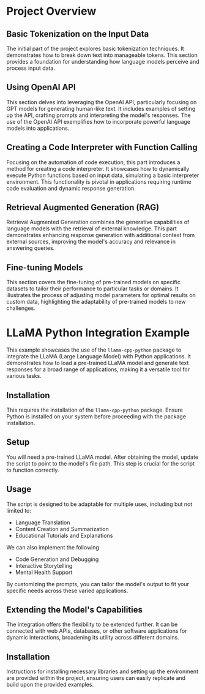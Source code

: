 # Project Overview


## Basic Tokenization on the Input Data

The initial part of the project explores basic tokenization techniques. It demonstrates how to break down text into manageable tokens. This section provides a foundation for understanding how language models perceive and process input data.

## Using OpenAI API

This section delves into leveraging the OpenAI API, particularly focusing on GPT models for generating human-like text. It includes examples of setting up the API, crafting prompts and interpreting the model's responses. The use of the OpenAI API exemplifies how to incorporate powerful language models into applications.

## Creating a Code Interpreter with Function Calling

Focusing on the automation of code execution, this part introduces a method for creating a code interpreter. It showcases how to dynamically execute Python functions based on input data, simulating a basic interpreter environment. This functionality is pivotal in applications requiring runtime code evaluation and dynamic response generation.

## Retrieval Augmented Generation (RAG)

Retrieval Augmented Generation combines the generative capabilities of language models with the retrieval of external knowledge. This part demonstrates enhancing response generation with additional context from external sources, improving the model's accuracy and relevance in answering queries.

## Fine-tuning Models

This section covers the fine-tuning of pre-trained models on specific datasets to tailor their performance to particular tasks or domains. It illustrates the process of adjusting model parameters for optimal results on custom data, highlighting the adaptability of pre-trained models to new challenges.


# LLaMA Python Integration Example

This example showcases the use of the `llama-cpp-python` package to integrate the LLaMA (Large Language Model) with Python applications. It demonstrates how to load a pre-trained LLaMA model and generate text responses for a broad range of applications, making it a versatile tool for various tasks.

## Installation

This requires the installation of the `llama-cpp-python` package. Ensure Python is installed on your system before proceeding with the package installation.

## Setup

You will need a pre-trained LLaMA model. After obtaining the model, update the script to point to the model's file path. This step is crucial for the script to function correctly.

## Usage

The script is designed to be adaptable for multiple uses, including but not limited to:

- Language Translation
- Content Creation and Summarization
- Educational Tutorials and Explanations

We can also implement the following 

- Code Generation and Debugging
- Interactive Storytelling
- Mental Health Support

By customizing the prompts, you can tailor the model's output to fit your specific needs across these varied applications.

## Extending the Model's Capabilities

The integration offers the flexibility to be extended further. It can be connected with web APIs, databases, or other software applications for dynamic interactions, broadening its utility across different domains.


## Installation

Instructions for installing necessary libraries and setting up the environment are provided within the project, ensuring users can easily replicate and build upon the provided examples.


